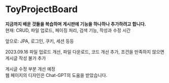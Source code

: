 # ToyProjectBoard
<strong>지금까지 배운 것들을 복습하며 게시판에 기능을 하나하나 추가하려고 합니다.</strong> <br>
현재: CRUD, 파일 업로드, 페이징 처리, 검색 기능, 작성과 수정 시간 <br>

앞으로: JPA, 로그인, 쿠키, 세션 등등

2023.09.16
파일 업로드 개선, 파일 다운로드, 코드 개선 추가, 조건을 만족하지 않으면 게시글 작성 불가 추가

게시글 수정 부분 개선 예정
<br>
웹 페이지의 디자인은  Chat-GPT의 도움을 받았습니다.
